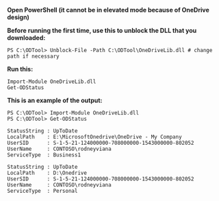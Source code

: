 **Open PowerShell (it cannot be in elevated mode because of OneDrive design)**

**Before running the first time, use this to unblock the DLL that you downloaded:**
```
PS C:\ODTool> Unblock-File -Path C:\ODTool\OneDriveLib.dll # change path if necessary
```

**Run this:**
```
Import-Module OneDriveLib.dll
Get-ODStatus
```

**This is an example of the output:**
```
PS C:\ODTool> Import-Module OneDriveLib.dll
PS C:\ODTool> Get-ODStatus

StatusString : UpToDate
LocalPath    : E:\MicrosoftOnedrive\OneDrive - My Company
UserSID      : S-1-5-21-124000000-708000000-1543000000-802052
UserName     : CONTOSO\rodneyviana
ServiceType  : Business1

StatusString : UpToDate
LocalPath    : D:\Onedrive
UserSID      : S-1-5-21-124000000-708000000-1543000000-802052
UserName     : CONTOSO\rodneyviana
ServiceType  : Personal
```

